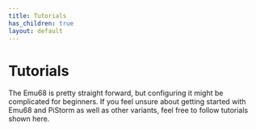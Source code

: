 ```yaml
---
title: Tutorials
has_children: true
layout: default
---
```


# Tutorials

The Emu68 is pretty straight forward, but configuring it might be complicated for beginners. If you feel unsure about getting started with Emu68 and PiStorm as well as other variants, feel free to follow tutorials shown here.